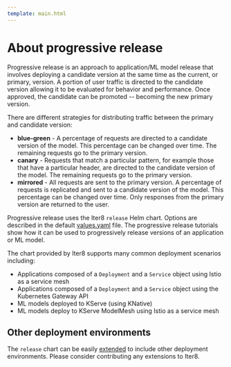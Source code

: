 ```yaml
---
template: main.html
---
```


# About progressive release

Progressive release is an approach to application/ML model release that involves deploying a candidate version at the same time as the current, or primary, version. A portion of user traffic is directed to the candidate version allowing it to be evaluated for behavior and performance. Once approved, the candidate can be promoted -- becoming the new primary version.

There are different strategies for distributing traffic between the primary and candidate version:

- **blue-green** - A percentage of requests are directed to a candidate version of the model. This percentage can be changed over time. The remaining requests go to the primary version.
- **canary** - Requests that match a particular pattern, for example those that have a particular header, are directed to the candidate version of the model. The remaining requests go to the primary version.
- **mirrored** - All requests are sent to the primary version. A percentage of requests is replicated and sent to a candidate version of the model. This percentage can be changed over time. Only responses from the primary version are returned to the user.

Progressive release uses the Iter8 `release` Helm chart. Options are described in the default [values.yaml](https://github.com/iter8-tools/iter8/blob/v0.18.6/charts/release/values.yaml) file. The progressive release tutorials show how it can be used to progressively release versions of an application or ML model.

The chart provided by Iter8 supports many common deployment scenarios including:

- Applications composed of a `Deployment` and a `Service` object using Istio as a service mesh
- Applications composed of a `Deployment` and a `Service` object using the Kubernetes Gateway API
- ML models deployed to KServe (using KNative)
- ML models deploy to KServe ModelMesh using Istio as a service mesh

## Other deployment environments

The `release` chart can be easily [extended](extension.md) to include other deployment environments. Please consider contributing any extensions to Iter8.

